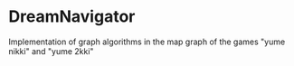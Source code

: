 # DreamNavigator
Implementation of graph algorithms in the map graph of the games "yume nikki" and "yume 2kki"
